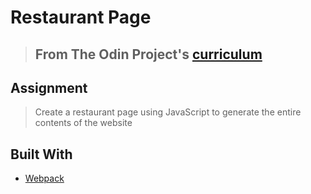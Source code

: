 # Restaurant Page

> ## From The Odin Project's [curriculum](https://www.theodinproject.com/courses/javascript/lessons/restaurant-page)

## Assignment

> Create a restaurant page using JavaScript to generate the entire contents of the website

## Built With

- [Webpack](https://webpack.js.org/)
